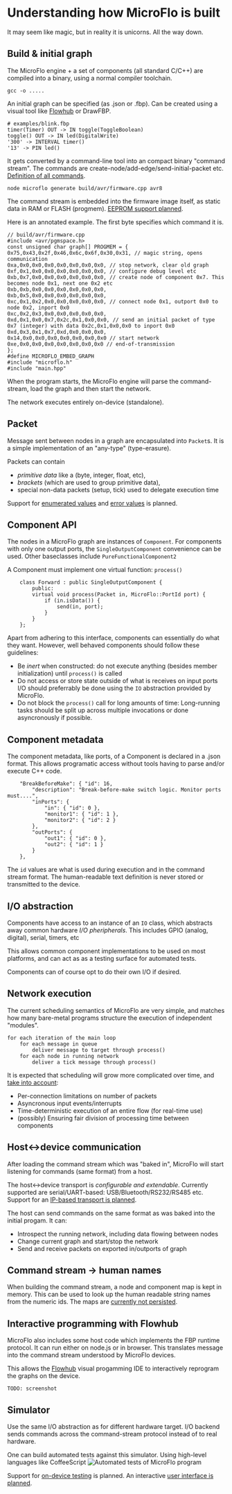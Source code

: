 
Understanding how MicroFlo is built
======================================

It may seem like magic, but in reality it is unicorns. All the way down.

Build & initial graph
---------------------

The MicroFlo engine + a set of components (all standard C/C++) are compiled into a binary,
using a normal compiler toolchain.

    gcc -o .....

An initial graph can be specified (as .json or .fbp).
Can be created using a visual tool like [Flowhub](http://flowhub.io) or DrawFBP.

    # examples/blink.fbp 
    timer(Timer) OUT -> IN toggle(ToggleBoolean)
    toggle() OUT -> IN led(DigitalWrite)
    '300' -> INTERVAL timer()
    '13' -> PIN led()

It gets converted by a command-line tool into an compact binary "command stream".
The commands are create-node/add-edge/send-initial-packet etc.
[Definition of all commands](../microflo/commandformat.json).

    node microflo generate build/avr/firmware.cpp avr8

The command stream is embedded into the firmware image itself, as static data in RAM or FLASH (progmem).
[EEPROM support planned](https://github.com/jonnor/microflo/issues/7).

Here is an annotated example. The first byte specifies which command it is.

    // build/avr/firmware.cpp 
    #include <avr/pgmspace.h>
    const unsigned char graph[] PROGMEM = {
    0x75,0x43,0x2f,0x46,0x6c,0x6f,0x30,0x31, // magic string, opens communication
    0xa,0x0,0x0,0x0,0x0,0x0,0x0,0x0, // stop network, clear old graph
    0xf,0x1,0x0,0x0,0x0,0x0,0x0,0x0, // configure debug level etc
    0xb,0x7,0x0,0x0,0x0,0x0,0x0,0x0, // create node of component 0x7. This becomes node 0x1, next one 0x2 etc
    0xb,0xb,0x0,0x0,0x0,0x0,0x0,0x0,
    0xb,0x5,0x0,0x0,0x0,0x0,0x0,0x0,
    0xc,0x1,0x2,0x0,0x0,0x0,0x0,0x0, // connect node 0x1, outport 0x0 to node 0x2, inport 0x0
    0xc,0x2,0x3,0x0,0x0,0x0,0x0,0x0,
    0xd,0x1,0x0,0x7,0x2c,0x1,0x0,0x0, // send an initial packet of type 0x7 (integer) with data 0x2c,0x1,0x0,0x0 to inport 0x0
    0xd,0x3,0x1,0x7,0xd,0x0,0x0,0x0,
    0x14,0x0,0x0,0x0,0x0,0x0,0x0,0x0 // start network
    0xe,0x0,0x0,0x0,0x0,0x0,0x0,0x0 // end-of-transmission
    };
    #define MICROFLO_EMBED_GRAPH
    #include "microflo.h"
    #include "main.hpp"


When the program starts, the MicroFlo engine will parse the command-stream,
load the graph and then start the network.

The network executes entirely on-device (standalone).

Packet
-------

Message sent between nodes in a graph are encapsulated into `Packet`s.
It is a simple implementation of an "any-type" (type-erasure).

Packets can contain

* *primitive data* like a (byte, integer, float, etc),
* *brackets* (which are used to group primitive data),
* special non-data packets (setup, tick) used to delegate execution time

Support for [enumerated values](https://github.com/jonnor/microflo/issues/33)
and [error values](https://github.com/jonnor/microflo/issues/6) is planned.

Component API
-------------

The nodes in a MicroFlo graph are instances of `Component`.
For components with only one output ports, the `SingleOutputComponent` convenience can be used.
Other baseclasses include `PureFunctionalComponent2`

A Component must implement one virtual function: `process()`

        class Forward : public SingleOutputComponent {
            public:
            virtual void process(Packet in, MicroFlo::PortId port) {
                if (in.isData()) {
                    send(in, port);
                }
            }
        };

Apart from adhering to this interface, components can essentially do what they want.
However, well behaved components should follow these guidelines:

* Be *inert* when constructed: do not execute anything (besides member initialization) until `process()` is called
* Do not access or store state outside of what is receives on input ports
I/O should preferrably be done using the `IO` abstraction provided by MicroFlo.
* Do not block the `process()` call for long amounts of time:
Long-running tasks should be split up across multiple invocations or done asyncronously if possible.

Component metadata
--------------------

The component metadata, like ports, of a Component is declared in a .json format.
This allows programatic access without tools having to parse and/or execute C++ code.

        "BreakBeforeMake": { "id": 16,
            "description": "Break-before-make switch logic. Monitor ports must....",
            "inPorts": {
                "in": { "id": 0 },
                "monitor1": { "id": 1 },
                "monitor2": { "id": 2 }
            },
            "outPorts": {
                "out1": { "id": 0 },
                "out2": { "id": 1 }
            }
        },

The `id` values are what is used during execution and in the command stream format.
The human-readable text definition is never stored or transmitted to the device.

I/O abstraction
-----------------

Components have access to an instance of an `IO` class, which abstracts away common hardware *I/O pheripherals*.
This includes GPIO (analog, digital), serial, timers, etc

This allows common component implementations to be used on most platforms,
and can act as as a testing surface for automated tests.

Components can of course opt to do their own I/O if desired.

Network execution
------------------

The current scheduling semantics of MicroFlo are very simple,
and matches how many bare-metal programs structure the execution of independent "modules".

    for each iteration of the main loop
        for each message in queue
            deliver message to target through process()
        for each node in running network
            deliver a tick message through process()

It is expected that scheduling will grow more complicated over time,
and [take into account](https://github.com/jonnor/microflo/issues/39):

* Per-connection limitations on number of packets
* Asyncronous input events/interrupts
* Time-deterministic execution of an entire flow (for real-time use)
* (possibly) Ensuring fair division of processing time between components


Host<->device communication
------------------------

After loading the command stream which was "baked in",
MicroFlo will start listening for commands (same format) from a host.

The host<->device transport is *configurable and extendable*.
Currently supported are serial/UART-based: USB/Bluetooth/RS232/RS485 etc.
Support for an [IP-based transport is planned](https://github.com/jonnor/microflo/issues/38).

The host can send commands on the same format as was baked into the initial progam.
It can:

* Introspect the running network, including data flowing between nodes
* Change current graph and start/stop the network
* Send and receive packets on exported in/outports of graph

Command stream -> human names
---------------------------------------

When building the command stream, a node and component map is kept in memory.
This can be used to look up the human readable string names from the numeric ids.
The maps are [currently not persisted](https://github.com/jonnor/microflo/issues/63).


Interactive programming with Flowhub
-------------------------------------

MicroFlo also includes some host code which implements the FBP runtime protocol.
It can run either on node.js or in browser.
This translates message into the command stream understood by MicroFlo devices.

This allows the [Flowhub](http://flowhub.io) visual progamming IDE to interactively
reprogram the graphs on the device.

    TODO: screenshot


Simulator
----------

Use the same I/O abstraction as for different hardware target.
I/O backend sends commands across the command-stream protocol instead of to real hardware.

One can build automated tests against this simulator. Using high-level languages like CoffeeScript
![Automated tests of MicroFlo program](https://pbs.twimg.com/media/Be7H7DiCIAA9nvX.png)

Support for [on-device testing](https://github.com/jonnor/microflo/issues/13) is planned.
An interactive [user interface is planned](https://github.com/jonnor/microflo/issues/9).

